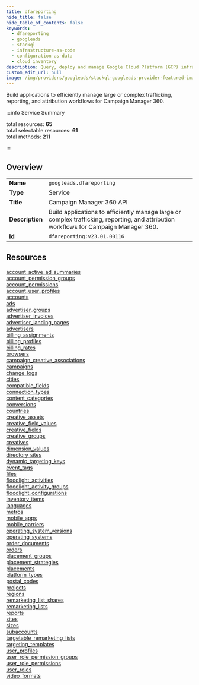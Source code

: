 ```yaml
---
title: dfareporting
hide_title: false
hide_table_of_contents: false
keywords:
  - dfareporting
  - googleads
  - stackql
  - infrastructure-as-code
  - configuration-as-data
  - cloud inventory
description: Query, deploy and manage Google Cloud Platform (GCP) infrastructure and resources using SQL
custom_edit_url: null
image: /img/providers/googleads/stackql-googleads-provider-featured-image.png
---
```

Build applications to efficiently manage large or complex trafficking, reporting, and attribution workflows for Campaign Manager 360.  
    
:::info Service Summary

<div class="row">
<div class="providerDocColumn">
<span>total resources:&nbsp;<b>65</b></span><br />
<span>total selectable resources:&nbsp;<b>61</b></span><br />
<span>total methods:&nbsp;<b>211</b></span><br />
</div>
</div>

:::

## Overview
<table><tbody>
<tr><td><b>Name</b></td><td><code>googleads.dfareporting</code></td></tr>
<tr><td><b>Type</b></td><td>Service</td></tr>
<tr><td><b>Title</b></td><td>Campaign Manager 360 API</td></tr>
<tr><td><b>Description</b></td><td>Build applications to efficiently manage large or complex trafficking, reporting, and attribution workflows for Campaign Manager 360.</td></tr>
<tr><td><b>Id</b></td><td><code>dfareporting:v23.01.00116</code></td></tr>
</tbody></table>

## Resources
<div class="row">
<div class="providerDocColumn">
<a href="/providers/googleads/dfareporting/account_active_ad_summaries/">account_active_ad_summaries</a><br />
<a href="/providers/googleads/dfareporting/account_permission_groups/">account_permission_groups</a><br />
<a href="/providers/googleads/dfareporting/account_permissions/">account_permissions</a><br />
<a href="/providers/googleads/dfareporting/account_user_profiles/">account_user_profiles</a><br />
<a href="/providers/googleads/dfareporting/accounts/">accounts</a><br />
<a href="/providers/googleads/dfareporting/ads/">ads</a><br />
<a href="/providers/googleads/dfareporting/advertiser_groups/">advertiser_groups</a><br />
<a href="/providers/googleads/dfareporting/advertiser_invoices/">advertiser_invoices</a><br />
<a href="/providers/googleads/dfareporting/advertiser_landing_pages/">advertiser_landing_pages</a><br />
<a href="/providers/googleads/dfareporting/advertisers/">advertisers</a><br />
<a href="/providers/googleads/dfareporting/billing_assignments/">billing_assignments</a><br />
<a href="/providers/googleads/dfareporting/billing_profiles/">billing_profiles</a><br />
<a href="/providers/googleads/dfareporting/billing_rates/">billing_rates</a><br />
<a href="/providers/googleads/dfareporting/browsers/">browsers</a><br />
<a href="/providers/googleads/dfareporting/campaign_creative_associations/">campaign_creative_associations</a><br />
<a href="/providers/googleads/dfareporting/campaigns/">campaigns</a><br />
<a href="/providers/googleads/dfareporting/change_logs/">change_logs</a><br />
<a href="/providers/googleads/dfareporting/cities/">cities</a><br />
<a href="/providers/googleads/dfareporting/compatible_fields/">compatible_fields</a><br />
<a href="/providers/googleads/dfareporting/connection_types/">connection_types</a><br />
<a href="/providers/googleads/dfareporting/content_categories/">content_categories</a><br />
<a href="/providers/googleads/dfareporting/conversions/">conversions</a><br />
<a href="/providers/googleads/dfareporting/countries/">countries</a><br />
<a href="/providers/googleads/dfareporting/creative_assets/">creative_assets</a><br />
<a href="/providers/googleads/dfareporting/creative_field_values/">creative_field_values</a><br />
<a href="/providers/googleads/dfareporting/creative_fields/">creative_fields</a><br />
<a href="/providers/googleads/dfareporting/creative_groups/">creative_groups</a><br />
<a href="/providers/googleads/dfareporting/creatives/">creatives</a><br />
<a href="/providers/googleads/dfareporting/dimension_values/">dimension_values</a><br />
<a href="/providers/googleads/dfareporting/directory_sites/">directory_sites</a><br />
<a href="/providers/googleads/dfareporting/dynamic_targeting_keys/">dynamic_targeting_keys</a><br />
<a href="/providers/googleads/dfareporting/event_tags/">event_tags</a><br />
<a href="/providers/googleads/dfareporting/files/">files</a><br />
</div>
<div class="providerDocColumn">
<a href="/providers/googleads/dfareporting/floodlight_activities/">floodlight_activities</a><br />
<a href="/providers/googleads/dfareporting/floodlight_activity_groups/">floodlight_activity_groups</a><br />
<a href="/providers/googleads/dfareporting/floodlight_configurations/">floodlight_configurations</a><br />
<a href="/providers/googleads/dfareporting/inventory_items/">inventory_items</a><br />
<a href="/providers/googleads/dfareporting/languages/">languages</a><br />
<a href="/providers/googleads/dfareporting/metros/">metros</a><br />
<a href="/providers/googleads/dfareporting/mobile_apps/">mobile_apps</a><br />
<a href="/providers/googleads/dfareporting/mobile_carriers/">mobile_carriers</a><br />
<a href="/providers/googleads/dfareporting/operating_system_versions/">operating_system_versions</a><br />
<a href="/providers/googleads/dfareporting/operating_systems/">operating_systems</a><br />
<a href="/providers/googleads/dfareporting/order_documents/">order_documents</a><br />
<a href="/providers/googleads/dfareporting/orders/">orders</a><br />
<a href="/providers/googleads/dfareporting/placement_groups/">placement_groups</a><br />
<a href="/providers/googleads/dfareporting/placement_strategies/">placement_strategies</a><br />
<a href="/providers/googleads/dfareporting/placements/">placements</a><br />
<a href="/providers/googleads/dfareporting/platform_types/">platform_types</a><br />
<a href="/providers/googleads/dfareporting/postal_codes/">postal_codes</a><br />
<a href="/providers/googleads/dfareporting/projects/">projects</a><br />
<a href="/providers/googleads/dfareporting/regions/">regions</a><br />
<a href="/providers/googleads/dfareporting/remarketing_list_shares/">remarketing_list_shares</a><br />
<a href="/providers/googleads/dfareporting/remarketing_lists/">remarketing_lists</a><br />
<a href="/providers/googleads/dfareporting/reports/">reports</a><br />
<a href="/providers/googleads/dfareporting/sites/">sites</a><br />
<a href="/providers/googleads/dfareporting/sizes/">sizes</a><br />
<a href="/providers/googleads/dfareporting/subaccounts/">subaccounts</a><br />
<a href="/providers/googleads/dfareporting/targetable_remarketing_lists/">targetable_remarketing_lists</a><br />
<a href="/providers/googleads/dfareporting/targeting_templates/">targeting_templates</a><br />
<a href="/providers/googleads/dfareporting/user_profiles/">user_profiles</a><br />
<a href="/providers/googleads/dfareporting/user_role_permission_groups/">user_role_permission_groups</a><br />
<a href="/providers/googleads/dfareporting/user_role_permissions/">user_role_permissions</a><br />
<a href="/providers/googleads/dfareporting/user_roles/">user_roles</a><br />
<a href="/providers/googleads/dfareporting/video_formats/">video_formats</a><br />
</div>
</div>
